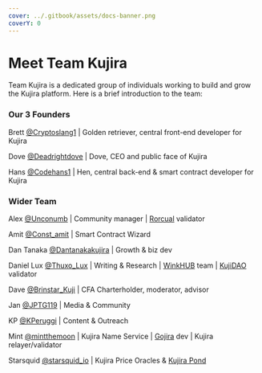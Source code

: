 ```yaml
---
cover: ../.gitbook/assets/docs-banner.png
coverY: 0
---
```


# Meet Team Kujira

Team Kujira is a dedicated group of individuals working to build and grow the Kujira platform. Here is a brief introduction to the team:

### Our 3 Founders

Brett [@Cryptoslang1](https://twitter.com/cryptoslang1) | Golden retriever, central front-end developer for Kujira

Dove [@Deadrightdove](https://twitter.com/deadrightdove) | Dove, CEO and public face of Kujira

Hans [@Codehans1](https://twitter.com/codehans1) | Hen, central back-end & smart contract developer for Kujira                                                                                                                          &#x20;

### Wider Team

Alex [@Unconumb](https://twitter.com/Unconumb) | Community manager | [Rorcual](https://twitter.com/Rorcual\_nodes) validator

Amit [@Const\_amit](https://twitter.com/const\_amit) | Smart Contract Wizard&#x20;

Dan Tanaka [@Dantanakakujira](https://twitter.com/dantanakakujira) | Growth & biz dev

Daniel Lux [@Thuxo\_Lux](https://twitter.com/Thuxo\_Lux) | Writing & Research | [WinkHUB](../community/kujira-socials/winkhub.md) team | [KujiDAO](https://twitter.com/kuji\_DAO) validator

Dave [@Brinstar\_Kuji](https://twitter.com/Brinstar\_Kuji) | CFA Charterholder, moderator, advisor

Jan [@JPTG119](https://twitter.com/JPTG119) | Media & Community

KP [@KPeruggi](https://twitter.com/KPeruggi) | Content & Outreach    &#x20;

Mint [@mintthemoon](https://twitter.com/mintthemoon) | Kujira Name Service | [Gojira](https://winkhub.app/posts/kujira-name-system-is-launching-on-the-gojira-nft-marketplace) dev | Kujira relayer/validator

Starsquid [@starsquid\_io](https://twitter.com/starsquid\_io) | Kujira Price Oracles & [Kujira Pond](../dapps-and-infrastructure/pond.md)                                    &#x20;
